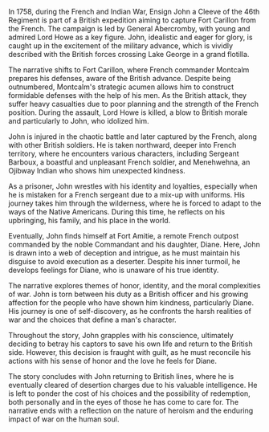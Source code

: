 In 1758, during the French and Indian War, Ensign John a Cleeve of the 46th Regiment is part of a British expedition aiming to capture Fort Carillon from the French. The campaign is led by General Abercromby, with young and admired Lord Howe as a key figure. John, idealistic and eager for glory, is caught up in the excitement of the military advance, which is vividly described with the British forces crossing Lake George in a grand flotilla.

The narrative shifts to Fort Carillon, where French commander Montcalm prepares his defenses, aware of the British advance. Despite being outnumbered, Montcalm's strategic acumen allows him to construct formidable defenses with the help of his men. As the British attack, they suffer heavy casualties due to poor planning and the strength of the French position. During the assault, Lord Howe is killed, a blow to British morale and particularly to John, who idolized him.

John is injured in the chaotic battle and later captured by the French, along with other British soldiers. He is taken northward, deeper into French territory, where he encounters various characters, including Sergeant Barboux, a boastful and unpleasant French soldier, and Menehwehna, an Ojibway Indian who shows him unexpected kindness.

As a prisoner, John wrestles with his identity and loyalties, especially when he is mistaken for a French sergeant due to a mix-up with uniforms. His journey takes him through the wilderness, where he is forced to adapt to the ways of the Native Americans. During this time, he reflects on his upbringing, his family, and his place in the world.

Eventually, John finds himself at Fort Amitie, a remote French outpost commanded by the noble Commandant and his daughter, Diane. Here, John is drawn into a web of deception and intrigue, as he must maintain his disguise to avoid execution as a deserter. Despite his inner turmoil, he develops feelings for Diane, who is unaware of his true identity.

The narrative explores themes of honor, identity, and the moral complexities of war. John is torn between his duty as a British officer and his growing affection for the people who have shown him kindness, particularly Diane. His journey is one of self-discovery, as he confronts the harsh realities of war and the choices that define a man's character.

Throughout the story, John grapples with his conscience, ultimately deciding to betray his captors to save his own life and return to the British side. However, this decision is fraught with guilt, as he must reconcile his actions with his sense of honor and the love he feels for Diane.

The story concludes with John returning to British lines, where he is eventually cleared of desertion charges due to his valuable intelligence. He is left to ponder the cost of his choices and the possibility of redemption, both personally and in the eyes of those he has come to care for. The narrative ends with a reflection on the nature of heroism and the enduring impact of war on the human soul.